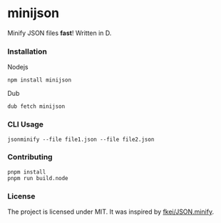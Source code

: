 # minijson

Minify JSON files **fast**! Written in D.


### Installation

Nodejs
```
npm install minijson
```

Dub
```
dub fetch minijson
```

### CLI Usage

```
jsonminify --file file1.json --file file2.json
```


### Contributing

```
pnpm install
pnpm run build.node
```

### License

The project is licensed under MIT. It was inspired by [fkei/JSON.minify](https://github.com/fkei/JSON.minify).
